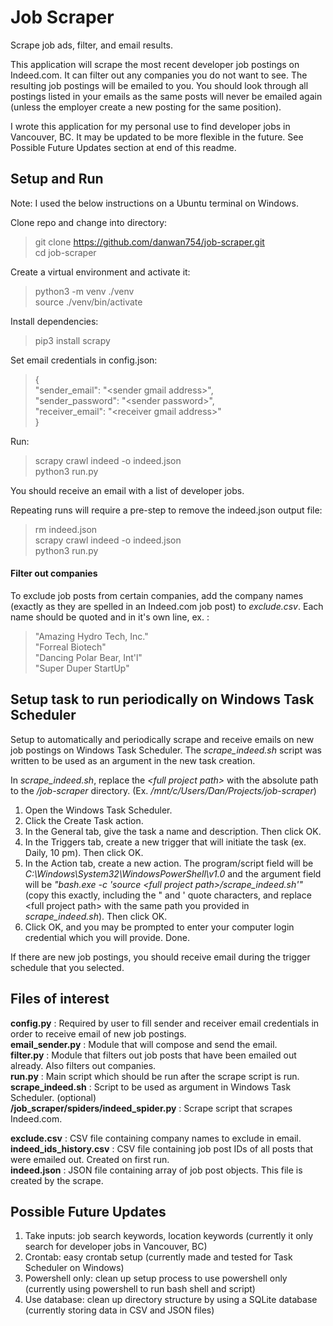 # Job Scraper
Scrape job ads, filter, and email results.

This application will scrape the most recent developer job postings on Indeed.com. It can filter out any companies you do not want to see. The resulting job postings will be emailed to you. You should look through all postings listed in your emails as the same posts will never be emailed again (unless the employer create a new posting for the same position).

I wrote this application for my personal use to find developer jobs in Vancouver, BC. It may be updated to be more flexible in the future. See Possible Future Updates section at end of this readme.

## Setup and Run
Note: I used the below instructions on a Ubuntu terminal on Windows.

Clone repo and change into directory:
> git clone https://github.com/danwan754/job-scraper.git<br>
> cd job-scraper<br>

Create a virtual environment and activate it:
> python3 -m venv ./venv<br>
> source ./venv/bin/activate<br>


Install dependencies:
> pip3 install scrapy<br>

Set email credentials in config.json:
> {<br>
>     "sender_email": "\<sender gmail address\>",<br>
>     "sender_password": "\<sender password\>",<br>
>     "receiver_email": "\<receiver gmail address\>"<br>
> }

Run:
> scrapy crawl indeed -o indeed.json<br>
> python3 run.py<br>

You should receive an email with a list of developer jobs.

Repeating runs will require a pre-step to remove the indeed.json output file:
> rm indeed.json<br>
> scrapy crawl indeed -o indeed.json<br>
> python3 run.py<br>

#### Filter out companies
To exclude job posts from certain companies, add the company names (exactly as they are spelled in an Indeed.com job post) to *exclude.csv*. Each name should be quoted and in it's own line, ex. :
> "Amazing Hydro Tech, Inc."<br>
> "Forreal Biotech"<br>
> "Dancing Polar Bear, Int'l"<br>
> "Super Duper StartUp"<br>
  
   
## Setup task to run periodically on Windows Task Scheduler
Setup to automatically and periodically scrape and receive emails on new job postings on Windows Task Scheduler.
The *scrape_indeed.sh* script was written to be used as an argument in the new task creation.

In *scrape_indeed.sh*, replace the *\<full project path\>* with the absolute path to the */job-scraper* directory. (Ex. */mnt/c/Users/Dan/Projects/job-scraper*)

1) Open the Windows Task Scheduler.
2) Click the Create Task action.
3) In the General tab, give the task a name and description. Then click OK.
4) In the Triggers tab, create a new trigger that will initiate the task (ex. Daily, 10 pm). Then click OK.
5) In the Action tab, create a new action. The program/script field will be *C:\Windows\System32\WindowsPowerShell\v1.0* and the argument field will be *"bash.exe -c 'source \<full project path\>/scrape_indeed.sh'"* (copy this exactly, including the " and ' quote characters, and replace \<full project path\> with the same path you provided in *scrape_indeed.sh*). Then click OK.
6) Click OK, and you may be prompted to enter your computer login credential which you will provide. Done.

If there are new job postings, you should receive email during the trigger schedule that you selected.
  
  
## Files of interest
<b>config.py</b> : Required by user to fill sender and receiver email credentials in order to receive email of new job postings.<br>
<b>email_sender.py</b> : Module that will compose and send the email.<br>
<b>filter.py</b> : Module that filters out job posts that have been emailed out already. Also filters out companies.<br>
<b>run.py</b> : Main script which should be run after the scrape script is run.<br>
<b>scrape_indeed.sh</b> : Script to be used as argument in Windows Task Scheduler. (optional)<br>
<b>/job_scraper/spiders/indeed_spider.py</b> : Scrape script that scrapes Indeed.com.<br>

<b>exclude.csv</b> : CSV file containing company names to exclude in email.<br>
<b>indeed_ids_history.csv</b> : CSV file containing job post IDs of all posts that were emailed out. Created on first run.<br>
<b>indeed.json</b> : JSON file containing array of job post objects. This file is created by the scrape.<br>
  
  
## Possible Future Updates
1) Take inputs: job search keywords, location keywords (currently it only search for developer jobs in Vancouver, BC)
2) Crontab: easy crontab setup (currently made and tested for Task Scheduler on Windows)
3) Powershell only: clean up setup process to use powershell only (currently using powershell to run bash shell and script)
4) Use database: clean up directory structure by using a SQLite database (currently storing data in CSV and JSON files)

